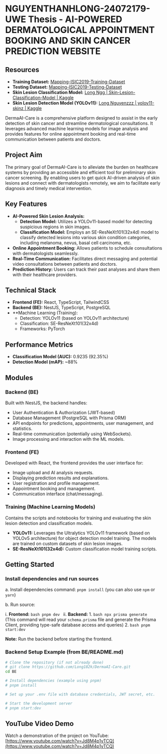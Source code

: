 # NGUYENTHANHLONG-24072179-UWE Thesis - AI-POWERED DERMATOLOGICAL APPOINTMENT BOOKING AND SKIN CANCER PREDICTION WEBSITE

## Resources

*   **Training Dataset:** [Mapping-ISIC2019-Training-Dataset](https://www.kaggle.com/datasets/longngg/mapping-isic2019-training-dataset)
*   **Testing Dataset:** [Mapping-ISIC2019-Testing-Dataset](https://www.kaggle.com/datasets/longngg/mapping-isic2019-testing-dataset)
*   **Skin Lesion Classification Model:** [Long Ngg | Skin-Lesion-Classification-Model | Kaggle](https://www.kaggle.com/models/longngg/skin-lesion-classification-model)
*   **Skin Lesion Detection Model (YOLOv11):** [Long Nguyenzzz | yolov11-skinz | Kaggle](https://www.kaggle.com/models/longnguyenzzz/yolov11-skinz/pyTorch/default/1)

DermaAI-Care is a comprehensive platform designed to assist in the early detection of skin cancer and streamline dermatological consultations. It leverages advanced machine learning models for image analysis and provides features for online appointment booking and real-time communication between patients and doctors.

## Project Aim

The primary goal of DermaAI-Care is to alleviate the burden on healthcare systems by providing an accessible and efficient tool for preliminary skin cancer screening. By enabling users to get quick AI-driven analysis of skin lesions and connect with dermatologists remotely, we aim to facilitate early diagnosis and timely medical intervention.

## Key Features

*   **AI-Powered Skin Lesion Analysis:**
    *   **Detection Model:** Utilizes a YOLOv11-based model for detecting suspicious regions in skin images.
    *   **Classification Model:** Employs an SE-ResNeXt101(32x4d) model to classify detected lesions into various skin condition categories, including melanoma, nevus, basal cell carcinoma, etc.
*   **Online Appointment Booking:** Allows patients to schedule consultations with dermatologists seamlessly.
*   **Real-Time Communication:** Facilitates direct messaging and potential video consultations between patients and doctors.
*   **Prediction History:** Users can track their past analyses and share them with their healthcare providers.

## Technical Stack

*   **Frontend (FE):** React, TypeScript, TailwindCSS
*   **Backend (BE):** NestJS, TypeScript, PostgreSQL
*   **Machine Learning (Training):
    *   Detection: YOLOv11 (based on YOLOv11 architecture)
    *   Classification: SE-ResNeXt101(32x4d)
    *   Frameworks: PyTorch

## Performance Metrics

*   **Classification Model (AUC):** 0.9235 (92.35%)
*   **Detection Model (mAP):** ~88%

## Modules

### Backend (BE)

Built with NestJS, the backend handles:
*   User Authentication & Authorization (JWT-based)
*   Database Management (PostgreSQL with Prisma ORM)
*   API endpoints for predictions, appointments, user management, and statistics.
*   Real-time communication (potentially using WebSockets).
*   Image processing and interaction with the ML models.

### Frontend (FE)

Developed with React, the frontend provides the user interface for:
*   Image upload and AI analysis requests.
*   Displaying prediction results and explanations.
*   User registration and profile management.
*   Appointment booking and management.
*   Communication interface (chat/messaging).

### Training (Machine Learning Models)

Contains the scripts and notebooks for training and evaluating the skin lesion detection and classification models.
*   **YOLOv11:** Leverages the Ultralytics YOLOv11 framework (based on YOLOv5 architecture) for object detection model training. The models are trained on custom datasets of skin lesion images.
*   **SE-ResNeXt101(32x4d):** Custom classification model training scripts.

## Getting Started

### Install dependencies and run sources

a. Install dependencies command: `pnpm install` (you can also use `npm` or `yarn`)

b. Run source:

   i.  **Frontend:**
       ```bash
       pnpm dev
       ```
   ii. **Backend:**
       1.  ```bash
           npx prisma generate 
           ```
           (This command will read your `schema.prisma` file and generate the Prisma Client, providing type-safe database access and queries)
       2.  ```bash
           pnpm start:dev
           ```

**Note:** Run the backend before starting the frontend.

### Backend Setup Example (from BE/README.md)

```bash
# Clone the repository (if not already done)
# git clone https://github.com/Long182k/DermaAI-Care.git
cd BE

# Install dependencies (example using pnpm)
# pnpm install

# Set up your .env file with database credentials, JWT secret, etc.

# Start the development server
# pnpm start:dev
```

## YouTube Video Demo

Watch a demonstration of the project on YouTube: [https://www.youtube.com/watch?v=Jd8M4p1yTCQ](https://www.youtube.com/watch?v=Jd8M4p1yTCQ)